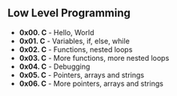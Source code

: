 ## Low Level Programming

* **0x00. C** - Hello, World
* **0x01. C** - Variables, if, else, while
* **0x02. C** - Functions, nested loops
* **0x03. C** - More functions, more nested loops
* **0x04. C** - Debugging
* **0x05. C** - Pointers, arrays and strings
* **0x06. C** - More pointers, arrays and strings

